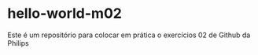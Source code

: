 # hello-world-m02
Este é um repositório para colocar em prática o exercícios 02 de Github da Philips
